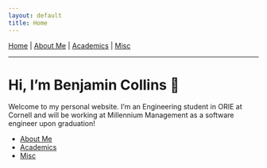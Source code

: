```yaml
---
layout: default
title: Home
---
```


[Home](/) | [About Me](/about/) | [Academics](/academics/) | [Misc](/misc/)

---

# Hi, I’m Benjamin Collins 👋

Welcome to my personal website. I’m an Engineering student in ORIE at Cornell and will be working at Millennium Management as a software engineer upon graduation!

- [About Me](/about/)
- [Academics](/academics/)
- [Misc](/misc/)

